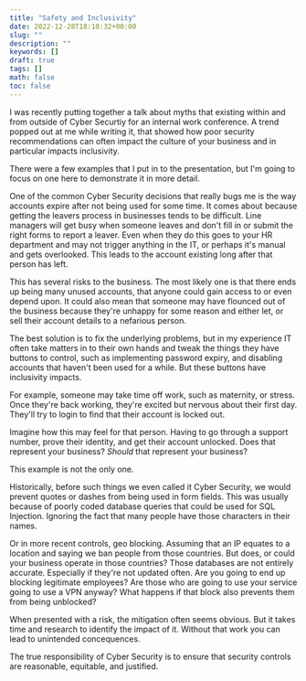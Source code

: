 ```yaml
---
title: "Safety and Inclusivity"
date: 2022-12-28T18:10:32+00:00
slug: ""
description: ""
keywords: []
draft: true
tags: []
math: false
toc: false
---
```


I was recently putting together a talk about myths that existing within and from outside of Cyber Securtiy for an internal work conference. A trend popped out at me while writing it, that showed how poor security recommendations can often impact the culture of your business and in particular impacts inclusivity.

There were a few examples that I put in to the presentation, but I'm going to focus on one here to demonstrate it in more detail.

One of the common Cyber Security decisions that really bugs me is the way accounts expire after not being used for some time. It comes about because getting the leavers process in businesses tends to be difficult. Line managers will get busy when someone leaves and don't fill in or submit the right forms to report a leaver. Even when they do this goes to your HR department and may not trigger anything in the IT, or perhaps it's manual and gets overlooked. This leads to the account existing long after that person has left.

This has several risks to the business. The most likely one is that there ends up being many unused accounts, that anyone could gain access to or even depend upon. It could also mean that someone may have flounced out of the business because they're unhappy for some reason and either let, or sell their account details to a nefarious person.

The best solution is to fix the underlying problems, but in my experience IT often take matters in to their own hands and tweak the things they have buttons to control, such as implementing password expiry, and disabling accounts that haven't been used for a while. But these buttons have inclusivity impacts.

<!--alex ignore maternity-paternity-->
For example, someone may take time off work, such as maternity, or stress. Once they're back working, they're excited but nervous about their first day. They'll try to login to find that their account is locked out.

Imagine how this may feel for that person. Having to go through a support number, prove their identity, and get their account unlocked. Does that represent your business? *Should* that represent your business?

This example is not the only one.

Historically, before such things we even called it Cyber Security, we would prevent quotes or dashes from being used in form fields. This was usually because of poorly coded database queries that could be used for SQL Injection. Ignoring the fact that many people have those characters in their names.

Or in more recent controls, geo blocking. Assuming that an IP equates to a location and saying we ban people from those countries. But does, or could your business operate in those countries? Those databases are not entirely accurate. Especially if they're not updated often. Are you going to end up blocking legitimate employees? Are those who are going to use your service going to use a VPN anyway? What happens if that block also prevents them from being unblocked?

<!--alex ignore obvious-->
When presented with a risk, the mitigation often seems obvious. But it takes time and research to identify the impact of it. Without that work you can lead to unintended concequences.

The true responsibility of Cyber Security is to ensure that security controls are reasonable, equitable, and justified.

